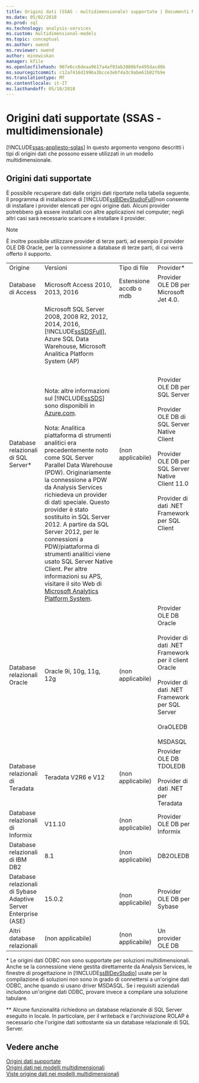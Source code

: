 ```yaml
---
title: Origini dati (SSAS - multidimensionale) supportate | Documenti Microsoft
ms.date: 05/02/2018
ms.prod: sql
ms.technology: analysis-services
ms.custom: multidimensional-models
ms.topic: conceptual
ms.author: owend
ms.reviewer: owend
author: minewiskan
manager: kfile
ms.openlocfilehash: 907e6cc6deaa9617a4af93ab2080bfe495dacd0b
ms.sourcegitcommit: c12a7416d1996a3bcce3ebf4a3c9abe61b02fb9e
ms.translationtype: MT
ms.contentlocale: it-IT
ms.lasthandoff: 05/10/2018
---
```

# <a name="supported-data-sources-ssas---multidimensional"></a>Origini dati supportate (SSAS - multidimensionale)
[!INCLUDE[ssas-appliesto-sqlas](../../includes/ssas-appliesto-sqlas.md)]
  In questo argomento vengono descritti i tipi di origini dati che possono essere utilizzati in un modello multidimensionale.  
  
##  <a name="bkmk_supported_ds"></a> Origini dati supportate  
 È possibile recuperare dati dalle origini dati riportate nella tabella seguente. Il programma di installazione di [!INCLUDE[ssBIDevStudioFull](../../includes/ssbidevstudiofull-md.md)]non consente di installare i provider elencati per ogni origine dati. Alcuni provider potrebbero già essere installati con altre applicazioni nel computer; negli altri casi sarà necessario scaricare e installare il provider.  
  
> [!NOTE]  
>  È inoltre possibile utilizzare provider di terze parti, ad esempio il provider OLE DB Oracle, per la connessione a database di terze parti, di cui verrà offerto il supporto.  
  
|||||  
|-|-|-|-|  
|Origine|Versioni|Tipo di file|Provider*|  
|Database di Access|Microsoft Access 2010, 2013, 2016|Estensione accdb o mdb|Provider OLE DB per Microsoft Jet 4.0.|  
|Database relazionali di SQL Server*|Microsoft SQL Server 2008, 2008 R2, 2012, 2014, 2016, [!INCLUDE[ssSDSFull](../../includes/sssdsfull-md.md)], Azure SQL Data Warehouse, Microsoft Analitica Platform System (AP)<br /><br /> <br /><br /> Nota: altre informazioni sul [!INCLUDE[ssSDS](../../includes/sssds-md.md)] sono disponibili in [Azure.com](http://go.microsoft.com/fwlink/?LinkID=157856).<br /><br /> Nota: Analitica piattaforma di strumenti analitici era precedentemente noto come SQL Server Parallel Data Warehouse (PDW). Originariamente la connessione a PDW da Analysis Services richiedeva un provider di dati speciale. Questo provider è stato sostituito in SQL Server 2012. A partire da SQL Server 2012, per le connessioni a PDW/piattaforma di strumenti analitici viene usato SQL Server Native Client. Per altre informazioni su APS, visitare il sito Web di [Microsoft Analytics Platform System](http://www.microsoft.com/en-us/server-cloud/products/analytics-platform-system/resources.aspx).|(non applicabile)|Provider OLE DB per SQL Server<br /><br /> Provider OLE DB di SQL Server Native Client<br /><br /> Provider OLE DB per SQL Server Native Client 11.0<br /><br /> Provider di dati .NET Framework per SQL Client|  
|Database relazionali Oracle|Oracle 9i, 10g, 11g, 12g|(non applicabile)|Provider OLE DB Oracle<br /><br /> Provider di dati .NET Framework per il client Oracle<br /><br /> Provider di dati .NET Framework per SQL Server<br /><br /> OraOLEDB<br /><br /> MSDASQL|  
|Database relazionali di Teradata|Teradata V2R6 e V12|(non applicabile)|Provider OLE DB TDOLEDB<br /><br /> Provider di dati .NET per Teradata|  
|Database relazionali di Informix|V11.10|(non applicabile)|Provider OLE DB per Informix|  
|Database relazionali di IBM DB2|8.1|(non applicabile)|DB2OLEDB|  
|Database relazionali di Sybase Adaptive Server Enterprise (ASE)|15.0.2|(non applicabile)|Provider OLE DB per Sybase|  
|Altri database relazionali|(non applicabile)|(non applicabile)|Un provider OLE DB|  
  
 \* Le origini dati ODBC non sono supportate per soluzioni multidimensionali. Anche se la connessione viene gestita direttamente da Analysis Services, le finestre di progettazione in [!INCLUDE[ssBIDevStudio](../../includes/ssbidevstudio-md.md)] usate per la compilazione di soluzioni non sono in grado di connettersi a un'origine dati ODBC, anche quando si usano driver MSDASQL. Se i requisiti aziendali includono un'origine dati ODBC, provare invece a compilare una soluzione tabulare.  
  
 ** Alcune funzionalità richiedono un database relazionale di SQL Server eseguito in locale. In particolare, per il writeback e l'archiviazione ROLAP è necessario che l'origine dati sottostante sia un database relazionale di SQL Server.  
  
## <a name="see-also"></a>Vedere anche  
 [Origini dati supportate](../../analysis-services/tabular-models/data-sources-supported-ssas-tabular.md)   
 [Origini dati nei modelli multidimensionali](../../analysis-services/multidimensional-models/data-sources-in-multidimensional-models.md)   
 [Viste origine dati nei modelli multidimensionali](../../analysis-services/multidimensional-models/data-source-views-in-multidimensional-models.md)  
  
  
